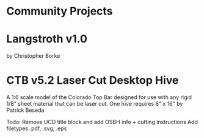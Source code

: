Community Projects
==================

Langstroth v1.0
===============
by Christopher Borke

CTB v5.2 Laser Cut Desktop Hive
===============================
A 1:6 scale model of the Colorado Top Bar designed for use with any rigid 1/8" sheet material that can be laser cut. One hive requires 8" x 16"
by Patrick Beseda

Todo:
Remove UCD title block and add OSBH info + cutting instructions
Add filetypes .pdf, .svg, .eps

